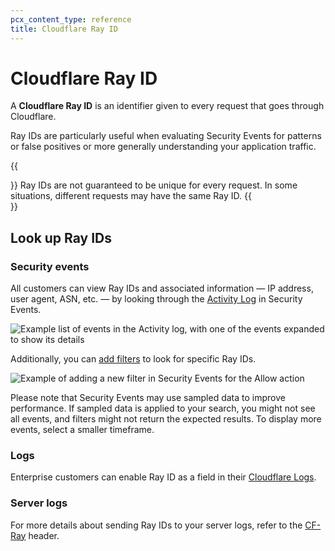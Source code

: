 ```yaml
---
pcx_content_type: reference
title: Cloudflare Ray ID
---
```


# Cloudflare Ray ID

A **Cloudflare Ray ID** is an identifier given to every request that goes through Cloudflare.

Ray IDs are particularly useful when evaluating Security Events for patterns or false positives or more generally understanding your application traffic.

{{<Aside type="warning">}}
Ray IDs are not guaranteed to be unique for every request. In some situations, different requests may have the same Ray ID.
{{</Aside>}}

## Look up Ray IDs

### Security events

All customers can view Ray IDs and associated information — IP address, user agent, ASN, etc. — by looking through the [Activity Log](/waf/security-events/) in Security Events.

![Example list of events in the Activity log, with one of the events expanded to show its details](/waf/static/analytics-activity-log.png)

Additionally, you can [add filters](/waf/security-events/paid-plans/#adjusting-displayed-data) to look for specific Ray IDs.

![Example of adding a new filter in Security Events for the Allow action](/waf/static/analytics-add-filter-free.png)

Please note that Security Events may use sampled data to improve performance. If sampled data is applied to your search, you might not see all events, and filters might not return the expected results. To display more events, select a smaller timeframe.

### Logs

Enterprise customers can enable Ray ID as a field in their [Cloudflare Logs](/logs/).

### Server logs

For more details about sending Ray IDs to your server logs, refer to the [CF-Ray](/fundamentals/get-started/reference/http-request-headers/#cf-ray) header.
